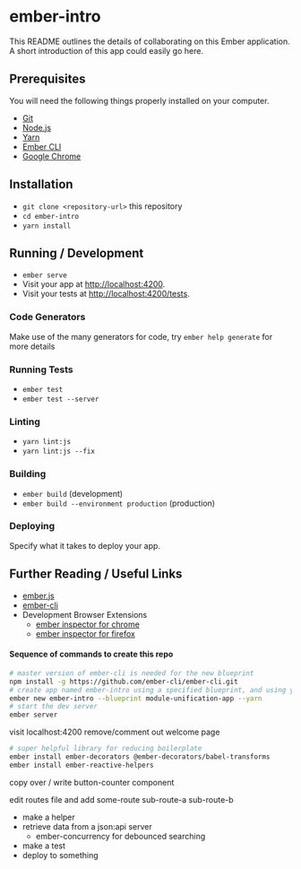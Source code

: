 # ember-intro

This README outlines the details of collaborating on this Ember application.
A short introduction of this app could easily go here.

## Prerequisites

You will need the following things properly installed on your computer.

* [Git](https://git-scm.com/)
* [Node.js](https://nodejs.org/)
* [Yarn](https://yarnpkg.com/)
* [Ember CLI](https://ember-cli.com/)
* [Google Chrome](https://google.com/chrome/)

## Installation

* `git clone <repository-url>` this repository
* `cd ember-intro`
* `yarn install`

## Running / Development

* `ember serve`
* Visit your app at [http://localhost:4200](http://localhost:4200).
* Visit your tests at [http://localhost:4200/tests](http://localhost:4200/tests).

### Code Generators

Make use of the many generators for code, try `ember help generate` for more details

### Running Tests

* `ember test`
* `ember test --server`

### Linting

* `yarn lint:js`
* `yarn lint:js --fix`

### Building

* `ember build` (development)
* `ember build --environment production` (production)

### Deploying

Specify what it takes to deploy your app.

## Further Reading / Useful Links

* [ember.js](https://emberjs.com/)
* [ember-cli](https://ember-cli.com/)
* Development Browser Extensions
  * [ember inspector for chrome](https://chrome.google.com/webstore/detail/ember-inspector/bmdblncegkenkacieihfhpjfppoconhi)
  * [ember inspector for firefox](https://addons.mozilla.org/en-US/firefox/addon/ember-inspector/)



#### Sequence of commands to create this repo
```bash
# master version of ember-cli is needed for the new blueprint
npm install -g https://github.com/ember-cli/ember-cli.git
# create app named ember-intro using a specified blueprint, and using yarn instead of npm
ember new ember-intro --blueprint module-unification-app --yarn
# start the dev server
ember server
```

visit localhost:4200
remove/comment out welcome page

```bash
# super helpful library for reducing boilerplate
ember install ember-decorators @ember-decorators/babel-transforms
ember install ember-reactive-helpers
```
copy over / write button-counter component

edit routes file and add
some-route
  sub-route-a
  sub-route-b

- make a helper
- retrieve data from a json:api server
  - ember-concurrency for debounced searching
- make a test
- deploy to something
